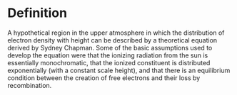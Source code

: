 # Definition

A hypothetical region in the upper atmosphere in which the distribution
of electron density with height can be described by a theoretical
equation derived by Sydney Chapman. Some of the basic assumptions used
to develop the equation were that the ionizing radiation from the sun is
essentially monochromatic, that the ionized constituent is distributed
exponentially (with a constant scale height), and that there is an
equilibrium condition between the creation of free electrons and their
loss by recombination.
